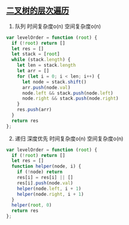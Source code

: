 ## [二叉树的层次遍历](https://leetcode-cn.com/problems/binary-tree-level-order-traversal/)

1. 队列 时间复杂度o(n) 空间复杂度o(n)
   
```js
var levelOrder = function (root) {
  if (!root) return []
  let res = []
  let stack = [root]
  while (stack.length) {
    let len = stack.length
    let arr = []
    for (let i = 0; i < len; i++) {
      let node = stack.shift()
      arr.push(node.val)
      node.left && stack.push(node.left)
      node.right && stack.push(node.right)
    }
    res.push(arr)
  }
  return res
};
```

2. 递归 深度优先 时间复杂度o(n) 空间复杂度o(n)
   
```js
var levelOrder = function (root) {
  if (!root) return []
  let res = []
  function helper(node, i) {
    if (!node) return
    res[i] = res[i] || []
    res[i].push(node.val)
    helper(node.left, i + 1)
    helper(node.right, i + 1)
  }
  helper(root, 0)
  return res
};
```